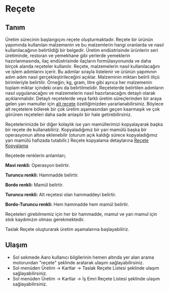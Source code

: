 
# Reçete

## Tanım

Üretim sürecinin başlangıçını reçete oluşturmaktadır. 
Reçete bir ürünün yapımında kullanılan malzemenin ve bu malzemlerin hangi oranlarda ve nasıl kullanılacağının belirtildiği bir belgedir.
Üretim endüstrisinde ürünlerin seri üretiminde, restoran ve yemekhane gibi yerlerde yemeklerin hazırlanmasında, ilaç endüstrisinde ilaçların formülasyonunda ve daha birçok alanda reçeteler kullanılır.
Reçete, malzemelerin nasıl kullanılacağını ve işlem adımlarını içerir. 
Bu adımlar sırayla listelenir ve ürünün yapımının adım adım nasıl gerçekleştirileceğini açıklar.
Malzeminin miktarı belirli ölçü birimleriyle belirtilir. Örneğin; kg, gram, litre gibi ayrıca her malzemenin toplam miktar içindeki oranı da belirtilmelidir.
Reçetelerde belirtilen adımların nasıl uygulanacağını ve malzemelerin nasıl hazırlanacağını detaylı olarak açıklanmalıdır.
Detaylı reçetelerde veya farklı üretim süreçlerinden bir araya gelen yarı mamuller için [alt reçete](.../Uretim/AltRecete.md) özelliğimizden yararlanabilirsiniz.
Böylece alt reçetelere bölerek bir çok üretim aşamasından geçen kaarmaşık ve çok görünen reçeteleri daha sade anlaşılır bir hale getirebilirsiniz.

Reçetelerimizde bir diğer kolaylık ise yarı mamüllerimizi kopyalayarak başka bir reçete de kullanabiliriz. 
Kopyaladığımız bir yarı mamülü başka bir operasyonun altına eklenebilir (oturum açık kaldığı sürece kopyaladığımız yarı mamülü hafızada tutabilir.)
Reçete kopyalama detaylarına [Reçete Kopyalama](../Uretim/ReceteKopyalama.md)



Reçetede renklerin anlamları;

**Mavi renkli:** Operasyon belirtir.

**Turuncu renkli:** Hammadde belirtir.

**Bordo renkli:** Mamül belirtir.

**Turuncu renkli:** Alt reçetesi olan hammaddeyi belirtir.

**Bordo-Turuncu renkli:** Hem hammadde hem mamül belirtir.

Reçeteleri girebilmemiz için her bir hammadde, mamul ve yarı mamul için stok kaydımızın olması gerekmektedir.

Taslak Reçete oluşturarak üretim aşamalarına başlayabiliriz.

## Ulaşım

- Sol sekmede Aaro kullanıcı bilgilerinin hemen altında yer alan arama motorundan "reçete" şeklinde aratarak ulaşım sağlayabilirsiniz.
- Sol menüden Üretim -> Kartlar -> Taslak Reçete Listesi şeklinde ulaşım sağlayabilirsiniz.
- Sol menüden Üretim -> Kartlar -> İş Emri Reçete Listesi şeklinde ulaşım sağlayabilirsiniz.